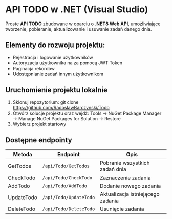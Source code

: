 # API TODO w .NET (Visual Studio)

Proste **API TODO** zbudowane w oparciu o **.NET8 Web API**, umożliwiające tworzenie, pobieranie, aktualizowanie i usuwanie zadań danego dnia. 

## Elementy do rozwoju projektu:
 - Rejestracja i logowanie użytkowników
 - Autoryzacja użytkownika na za pomocą JWT Token
 - Paginacja rekordów
 - Udostępnianie zadań innym użytkownikom

## Uruchomienie projektu lokalnie

1. Sklonuj repozytorium:
   git clone https://github.com/RadoslawBarczynski/Todo
2. Otwórz solucje projektu oraz wejdź:
 Tools → NuGet Package Manager → Manage NuGet Packages for Solution → Restore
3. Wybierz projekt startowy

## Dostępne endpointy
| Metoda      | Endpoint               | Opis                              |
| ----------- | -----------------------| ----------------------------------|
| GetTodos    | `/api/Todo/GetTodos`   | Pobranie wszystkich zadań dnia    |
| CheckTodo   | `/api/Todo/CheckTodo`  | Zaznaczenie zadania               |
| AddTodo     | `/api/Todo/AddTodo`    | Dodanie nowego zadania            |
| UpdateTodo  | `/api/Todo/UpdateTodo` | Aktualizacja istniejącego zadania |
| DeleteTodo  | `/api/Todo/DeleteTodo` | Usunięcie zadania                 |
